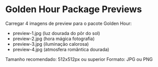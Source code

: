 # Golden Hour Package Previews

Carregar 4 imagens de preview para o pacote Golden Hour:
- preview-1.jpg (luz dourada do pôr do sol)
- preview-2.jpg (hora mágica fotografia)
- preview-3.jpg (iluminação calorosa)
- preview-4.jpg (atmosfera romântica dourada)

Tamanho recomendado: 512x512px ou superior
Formato: JPG ou PNG
